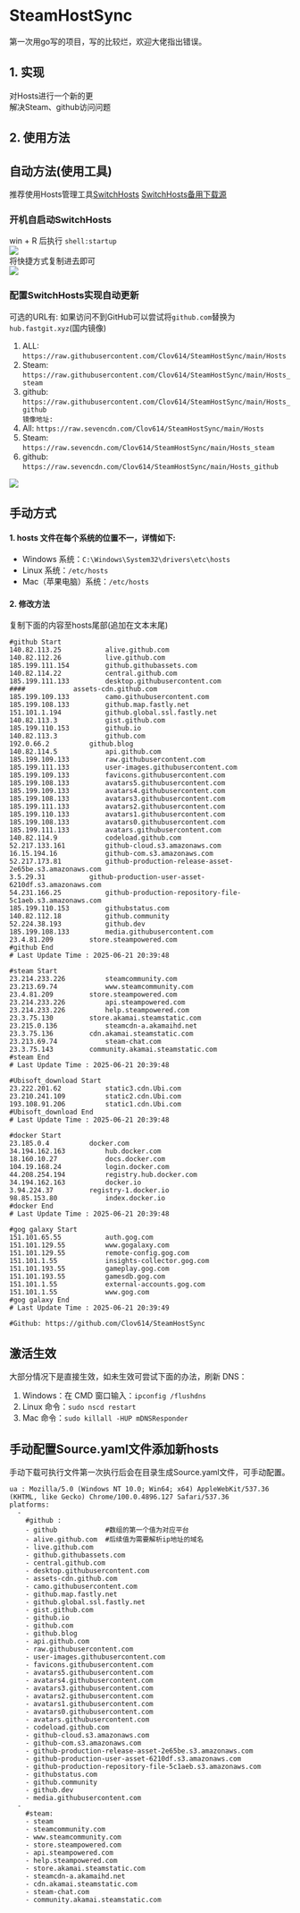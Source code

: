 # SteamHostSync
第一次用go写的项目，写的比较烂，欢迎大佬指出错误。

## 1. 实现
对Hosts进行一个新的更  
解决Steam、github访问问题

## 2. 使用方法
## 自动方法(使用工具)
推荐使用Hosts管理工具[SwitchHosts](https://github.com/oldj/SwitchHosts) 
[SwitchHosts备用下载源](https://nas.iaimi.info/s/nT5pb8jMQp32QwB)
### 开机自启动SwitchHosts
win + R 后执行 `shell:startup`    
![](/img/1.png)  
将快捷方式复制进去即可  
![](/img/2.png)  
### 配置SwitchHosts实现自动更新  
可选的URL有:
如果访问不到GitHub可以尝试将`github.com`替换为`hub.fastgit.xyz`(国内镜像)
1. ALL: `https://raw.githubusercontent.com/Clov614/SteamHostSync/main/Hosts`  
2. Steam: `https://raw.githubusercontent.com/Clov614/SteamHostSync/main/Hosts_steam`  
3. github: `https://raw.githubusercontent.com/Clov614/SteamHostSync/main/Hosts_github`    
`镜像地址:`
4. All: `https://raw.sevencdn.com/Clov614/SteamHostSync/main/Hosts`  
5. Steam: `https://raw.sevencdn.com/Clov614/SteamHostSync/main/Hosts_steam`  
6. github: `https://raw.sevencdn.com/Clov614/SteamHostSync/main/Hosts_github`  

![](/img/3.png)

## 手动方式
#### 1. hosts 文件在每个系统的位置不一，详情如下:
- Windows 系统：`C:\Windows\System32\drivers\etc\hosts`
- Linux 系统：`/etc/hosts`
- Mac（苹果电脑）系统：`/etc/hosts`

#### 2. 修改方法
复制下面的内容至hosts尾部(追加在文本末尾)

```
#github Start
140.82.113.25			alive.github.com
140.82.112.26			live.github.com
185.199.111.154			github.githubassets.com
140.82.114.22			central.github.com
185.199.111.133			desktop.githubusercontent.com
####			assets-cdn.github.com
185.199.109.133			camo.githubusercontent.com
185.199.108.133			github.map.fastly.net
151.101.1.194			github.global.ssl.fastly.net
140.82.113.3			gist.github.com
185.199.110.153			github.io
140.82.113.3			github.com
192.0.66.2			github.blog
140.82.114.5			api.github.com
185.199.109.133			raw.githubusercontent.com
185.199.111.133			user-images.githubusercontent.com
185.199.109.133			favicons.githubusercontent.com
185.199.108.133			avatars5.githubusercontent.com
185.199.109.133			avatars4.githubusercontent.com
185.199.108.133			avatars3.githubusercontent.com
185.199.111.133			avatars2.githubusercontent.com
185.199.110.133			avatars1.githubusercontent.com
185.199.108.133			avatars0.githubusercontent.com
185.199.111.133			avatars.githubusercontent.com
140.82.114.9			codeload.github.com
52.217.133.161			github-cloud.s3.amazonaws.com
16.15.194.16			github-com.s3.amazonaws.com
52.217.173.81			github-production-release-asset-2e65be.s3.amazonaws.com
3.5.29.31			github-production-user-asset-6210df.s3.amazonaws.com
54.231.166.25			github-production-repository-file-5c1aeb.s3.amazonaws.com
185.199.110.153			githubstatus.com
140.82.112.18			github.community
52.224.38.193			github.dev
185.199.108.133			media.githubusercontent.com
23.4.81.209			store.steampowered.com
#github End
# Last Update Time : 2025-06-21 20:39:48 

#steam Start
23.214.233.226			steamcommunity.com
23.213.69.74			www.steamcommunity.com
23.4.81.209			store.steampowered.com
23.214.233.226			api.steampowered.com
23.214.233.226			help.steampowered.com
23.3.75.130			store.akamai.steamstatic.com
23.215.0.136			steamcdn-a.akamaihd.net
23.3.75.136			cdn.akamai.steamstatic.com
23.213.69.74			steam-chat.com
23.3.75.143			community.akamai.steamstatic.com
#steam End
# Last Update Time : 2025-06-21 20:39:48 

#Ubisoft_download Start
23.222.201.62			static3.cdn.Ubi.com
23.210.241.109			static2.cdn.Ubi.com
193.108.91.206			static1.cdn.Ubi.com
#Ubisoft_download End
# Last Update Time : 2025-06-21 20:39:48 

#docker Start
23.185.0.4			docker.com
34.194.162.163			hub.docker.com
18.160.10.27			docs.docker.com
104.19.168.24			login.docker.com
44.208.254.194			registry.hub.docker.com
34.194.162.163			docker.io
3.94.224.37			registry-1.docker.io
98.85.153.80			index.docker.io
#docker End
# Last Update Time : 2025-06-21 20:39:48 

#gog galaxy Start
151.101.65.55			auth.gog.com
151.101.129.55			www.gogalaxy.com
151.101.129.55			remote-config.gog.com
151.101.1.55			insights-collector.gog.com
151.101.193.55			gameplay.gog.com
151.101.193.55			gamesdb.gog.com
151.101.1.55			external-accounts.gog.com
151.101.1.55			www.gog.com
#gog galaxy End
# Last Update Time : 2025-06-21 20:39:49 

#Github: https://github.com/Clov614/SteamHostSync

```

## 激活生效
大部分情况下是直接生效，如未生效可尝试下面的办法，刷新 DNS：
1. Windows：在 CMD 窗口输入：`ipconfig /flushdns`
2. Linux 命令：`sudo nscd restart`
3. Mac 命令：`sudo killall -HUP mDNSResponder`  

## 手动配置Source.yaml文件添加新hosts  
手动下载可执行文件第一次执行后会在目录生成Source.yaml文件，可手动配置。  

```
ua : Mozilla/5.0 (Windows NT 10.0; Win64; x64) AppleWebKit/537.36 (KHTML, like Gecko) Chrome/100.0.4896.127 Safari/537.36
platforms:
  -
    #github :
    - github            #数组的第一个值为对应平台
    - alive.github.com  #后续值为需要解析ip地址的域名
    - live.github.com
    - github.githubassets.com
    - central.github.com
    - desktop.githubusercontent.com
    - assets-cdn.github.com
    - camo.githubusercontent.com
    - github.map.fastly.net
    - github.global.ssl.fastly.net
    - gist.github.com
    - github.io
    - github.com
    - github.blog
    - api.github.com
    - raw.githubusercontent.com
    - user-images.githubusercontent.com
    - favicons.githubusercontent.com
    - avatars5.githubusercontent.com
    - avatars4.githubusercontent.com
    - avatars3.githubusercontent.com
    - avatars2.githubusercontent.com
    - avatars1.githubusercontent.com
    - avatars0.githubusercontent.com
    - avatars.githubusercontent.com
    - codeload.github.com
    - github-cloud.s3.amazonaws.com
    - github-com.s3.amazonaws.com
    - github-production-release-asset-2e65be.s3.amazonaws.com
    - github-production-user-asset-6210df.s3.amazonaws.com
    - github-production-repository-file-5c1aeb.s3.amazonaws.com
    - githubstatus.com
    - github.community
    - github.dev
    - media.githubusercontent.com
  -
    #steam:
    - steam
    - steamcommunity.com
    - www.steamcommunity.com
    - store.steampowered.com
    - api.steampowered.com
    - help.steampowered.com
    - store.akamai.steamstatic.com
    - steamcdn-a.akamaihd.net
    - cdn.akamai.steamstatic.com
    - steam-chat.com
    - community.akamai.steamstatic.com
```
